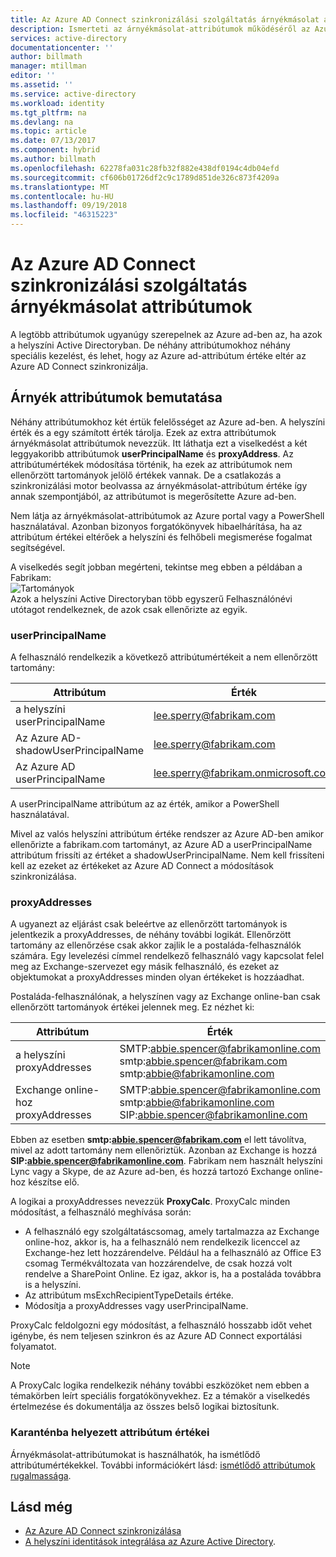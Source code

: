 ```yaml
---
title: Az Azure AD Connect szinkronizálási szolgáltatás árnyékmásolat attribútumok |} A Microsoft Docs
description: Ismerteti az árnyékmásolat-attribútumok működéséről az Azure AD Connect szinkronizálási szolgáltatás.
services: active-directory
documentationcenter: ''
author: billmath
manager: mtillman
editor: ''
ms.assetid: ''
ms.service: active-directory
ms.workload: identity
ms.tgt_pltfrm: na
ms.devlang: na
ms.topic: article
ms.date: 07/13/2017
ms.component: hybrid
ms.author: billmath
ms.openlocfilehash: 62278fa031c28fb32f882e438df0194c4db04efd
ms.sourcegitcommit: cf606b01726df2c9c1789d851de326c873f4209a
ms.translationtype: MT
ms.contentlocale: hu-HU
ms.lasthandoff: 09/19/2018
ms.locfileid: "46315223"
---
```

# <a name="azure-ad-connect-sync-service-shadow-attributes"></a>Az Azure AD Connect szinkronizálási szolgáltatás árnyékmásolat attribútumok
A legtöbb attribútumok ugyanúgy szerepelnek az Azure ad-ben az, ha azok a helyszíni Active Directoryban. De néhány attribútumokhoz néhány speciális kezelést, és lehet, hogy az Azure ad-attribútum értéke eltér az Azure AD Connect szinkronizálja.

## <a name="introducing-shadow-attributes"></a>Árnyék attribútumok bemutatása
Néhány attribútumokhoz két értük felelősséget az Azure ad-ben. A helyszíni érték és a egy számított érték tárolja. Ezek az extra attribútumok árnyékmásolat attribútumok nevezzük. Itt láthatja ezt a viselkedést a két leggyakoribb attribútumok **userPrincipalName** és **proxyAddress**. Az attribútumértékek módosítása történik, ha ezek az attribútumok nem ellenőrzött tartományok jelölő értékek vannak. De a csatlakozás a szinkronizálási motor beolvassa az árnyékmásolat-attribútum értéke így annak szempontjából, az attribútumot is megerősítette Azure ad-ben.

Nem látja az árnyékmásolat-attribútumok az Azure portal vagy a PowerShell használatával. Azonban bizonyos forgatókönyvek hibaelhárítása, ha az attribútum értékei eltérőek a helyszíni és felhőbeli megismerése fogalmat segítségével.

A viselkedés segít jobban megérteni, tekintse meg ebben a példában a Fabrikam:  
![Tartományok](./media/how-to-connect-syncservice-shadow-attributes/domains.png)  
Azok a helyszíni Active Directoryban több egyszerű Felhasználónévi utótagot rendelkeznek, de azok csak ellenőrizte az egyik.

### <a name="userprincipalname"></a>userPrincipalName
A felhasználó rendelkezik a következő attribútumértékeit a nem ellenőrzött tartomány:

| Attribútum | Érték |
| --- | --- |
| a helyszíni userPrincipalName | lee.sperry@fabrikam.com |
| Az Azure AD-shadowUserPrincipalName | lee.sperry@fabrikam.com |
| Az Azure AD userPrincipalName | lee.sperry@fabrikam.onmicrosoft.com |

A userPrincipalName attribútum az az érték, amikor a PowerShell használatával.

Mivel az valós helyszíni attribútum értéke rendszer az Azure AD-ben amikor ellenőrizte a fabrikam.com tartományt, az Azure AD a userPrincipalName attribútum frissíti az értéket a shadowUserPrincipalName. Nem kell frissíteni kell az ezeket az értékeket az Azure AD Connect a módosítások szinkronizálása.

### <a name="proxyaddresses"></a>proxyAddresses
A ugyanezt az eljárást csak beleértve az ellenőrzött tartományok is jelentkezik a proxyAddresses, de néhány további logikát. Ellenőrzött tartomány az ellenőrzése csak akkor zajlik le a postaláda-felhasználók számára. Egy levelezési címmel rendelkező felhasználó vagy kapcsolat felel meg az Exchange-szervezet egy másik felhasználó, és ezeket az objektumokat a proxyAddresses minden olyan értékeket is hozzáadhat.

Postaláda-felhasználónak, a helyszínen vagy az Exchange online-ban csak ellenőrzött tartományok értékei jelennek meg. Ez nézhet ki:

| Attribútum | Érték |
| --- | --- |
| a helyszíni proxyAddresses | SMTP:abbie.spencer@fabrikamonline.com</br>smtp:abbie.spencer@fabrikam.com</br>smtp:abbie@fabrikamonline.com |
| Exchange online-hoz proxyAddresses | SMTP:abbie.spencer@fabrikamonline.com</br>smtp:abbie@fabrikamonline.com</br>SIP:abbie.spencer@fabrikamonline.com |

Ebben az esetben **smtp:abbie.spencer@fabrikam.com** el lett távolítva, mivel az adott tartomány nem ellenőriztük. Azonban az Exchange is hozzá **SIP:abbie.spencer@fabrikamonline.com**. Fabrikam nem használt helyszíni Lync vagy a Skype, de az Azure ad-ben, és hozzá tartozó Exchange online-hoz készítse elő.

A logikai a proxyAddresses nevezzük **ProxyCalc**. ProxyCalc minden módosítást, a felhasználó meghívása során:

- A felhasználó egy szolgáltatáscsomag, amely tartalmazza az Exchange online-hoz, akkor is, ha a felhasználó nem rendelkezik licenccel az Exchange-hez lett hozzárendelve. Például ha a felhasználó az Office E3 csomag Termékváltozata van hozzárendelve, de csak hozzá volt rendelve a SharePoint Online. Ez igaz, akkor is, ha a postaláda továbbra is a helyszíni.
- Az attribútum msExchRecipientTypeDetails értéke.
- Módosítja a proxyAddresses vagy userPrincipalName.

ProxyCalc feldolgozni egy módosítást, a felhasználó hosszabb időt vehet igénybe, és nem teljesen szinkron és az Azure AD Connect exportálási folyamatot.

> [!NOTE]
> A ProxyCalc logika rendelkezik néhány további eszközöket nem ebben a témakörben leírt speciális forgatókönyvekhez. Ez a témakör a viselkedés értelmezése és dokumentálja az összes belső logikai biztosítunk.

### <a name="quarantined-attribute-values"></a>Karanténba helyezett attribútum értékei
Árnyékmásolat-attribútumokat is használhatók, ha ismétlődő attribútumértékekkel. További információkért lásd: [ismétlődő attribútumok rugalmassága](how-to-connect-syncservice-duplicate-attribute-resiliency.md).

## <a name="see-also"></a>Lásd még
* [Az Azure AD Connect szinkronizálása](how-to-connect-sync-whatis.md)
* [A helyszíni identitások integrálása az Azure Active Directory](whatis-hybrid-identity.md).
